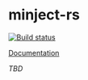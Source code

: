 # minject-rs

[![Build status](https://ci.appveyor.com/api/projects/status/jhb4jlqanaf6i0xa?svg=true)](https://ci.appveyor.com/project/Jascha-N/minject-rs)

[Documentation](http://jascha-n.github.io/minject-rs)

*TBD*
